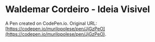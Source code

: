 # Waldemar Cordeiro - Ideia Visivel

A Pen created on CodePen.io. Original URL: [https://codepen.io/murilopolese/pen/JjGzPeO](https://codepen.io/murilopolese/pen/JjGzPeO).


